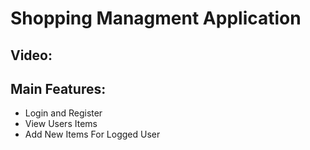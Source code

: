 # Shopping Managment Application

## Video:









## Main Features:
- Login and Register
- View Users Items
- Add New Items For Logged User


